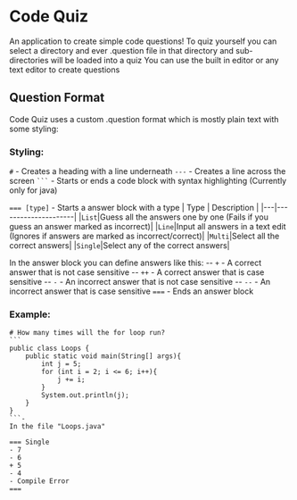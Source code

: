 # Code Quiz
An application to create simple code questions!
To quiz yourself you can select a directory and ever .question file in that directory and sub-directories will be loaded into a quiz
You can use the built in editor or any text editor to create questions

## Question Format
Code Quiz uses a custom .question format which is mostly plain text with some styling:
### Styling:
`#` - Creates a heading with a line underneath
`---` - Creates a line across the screen
```` ``` ```` - Starts or ends a code block with syntax highlighting (Currently only for java)

`=== [type]` - Starts a answer block with a type
| Type | Description         |
|---|---------------------|
|`List`|Guess all the answers one by one (Fails if you guess an answer marked as incorrect)|
|`Line`|Input all answers in a text edit (Ignores if answers are marked as incorrect/correct)|
|`Multi`|Select all the correct answers|
|`Single`|Select any of the correct answers|

In the answer block you can define answers like this:
-- `+` - A correct answer that is not case sensitive
-- `++` - A correct answer that is case sensitive
-- `-` - An incorrect answer that is not case sensitive
-- `--` - An incorrect answer that is case sensitive
`===` - Ends an answer block

### Example:
````
# How many times will the for loop run?
```
public class Loops {
    public static void main(String[] args){
	    int j = 5;
	    for (int i = 2; i <= 6; i++){
	        j += i;
	    }
	    System.out.println(j);
    }
}
```-
In the file "Loops.java"

=== Single
- 7
- 6
+ 5
- 4
- Compile Error
===
````